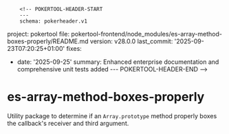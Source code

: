         <!-- POKERTOOL-HEADER-START
        ---
        schema: pokerheader.v1
project: pokertool
file: pokertool-frontend/node_modules/es-array-method-boxes-properly/README.md
version: v28.0.0
last_commit: '2025-09-23T07:20:25+01:00'
fixes:
- date: '2025-09-25'
  summary: Enhanced enterprise documentation and comprehensive unit tests added
        ---
        POKERTOOL-HEADER-END -->
# es-array-method-boxes-properly

Utility package to determine if an `Array.prototype` method properly boxes the callback's receiver and third argument.
